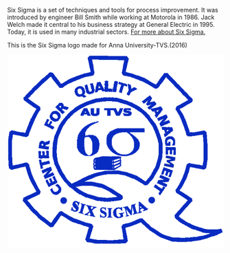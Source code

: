
Six Sigma is a set of techniques and tools for process improvement. It was introduced by engineer Bill Smith while working at Motorola in 1986.
Jack Welch made it central to his business strategy at General Electric in 1995. Today, it is used in many industrial sectors.
[For more about Six Sigma.](https://en.wikipedia.org/wiki/Six_Sigma)

This is the Six Sigma logo made for Anna University-TVS.(2016)

![](https://raw.githubusercontent.com/VaasuDevanS/GIMP/master/Six_Sigma_logo/Six_Sigma_logo.png)
